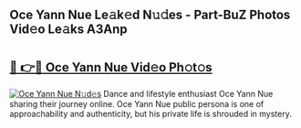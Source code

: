 ## Oce Yann Nue Le𝚊k𝚎d N𝚞𝚍es - Part-BuZ Photos Vid𝚎o Le𝚊ks A3Anp

# <h2><a href="http://fb0ayv.evod.top/?m=Oce+Yann+Nue">🔗 👉🔴 Oce Yann Nue Vid𝚎o Ph𝚘t𝚘s</a></h2>

[![Oce Yann Nue N𝚞d𝚎s](https://i.imgur.com/8V9OHl7.gif)](http://fb0ayv.evod.top/?m=Oce+Yann+Nue)
Dance and lifestyle enthusiast Oce Yann Nue sharing their journey online. Oce Yann Nue public persona is one of approachability and authenticity, but his private life is shrouded in mystery. 
